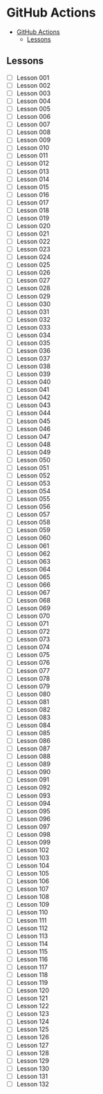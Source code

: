 # GitHub Actions

- [GitHub Actions](#github-actions)
  - [Lessons](#lessons)

## Lessons

- [ ] Lesson 001
- [ ] Lesson 002
- [ ] Lesson 003
- [ ] Lesson 004
- [ ] Lesson 005
- [ ] Lesson 006
- [ ] Lesson 007
- [ ] Lesson 008
- [ ] Lesson 009
- [ ] Lesson 010
- [ ] Lesson 011
- [ ] Lesson 012
- [ ] Lesson 013
- [ ] Lesson 014
- [ ] Lesson 015
- [ ] Lesson 016
- [ ] Lesson 017
- [ ] Lesson 018
- [ ] Lesson 019
- [ ] Lesson 020
- [ ] Lesson 021
- [ ] Lesson 022
- [ ] Lesson 023
- [ ] Lesson 024
- [ ] Lesson 025
- [ ] Lesson 026
- [ ] Lesson 027
- [ ] Lesson 028
- [ ] Lesson 029
- [ ] Lesson 030
- [ ] Lesson 031
- [ ] Lesson 032
- [ ] Lesson 033
- [ ] Lesson 034
- [ ] Lesson 035
- [ ] Lesson 036
- [ ] Lesson 037
- [ ] Lesson 038
- [ ] Lesson 039
- [ ] Lesson 040
- [ ] Lesson 041
- [ ] Lesson 042
- [ ] Lesson 043
- [ ] Lesson 044
- [ ] Lesson 045
- [ ] Lesson 046
- [ ] Lesson 047
- [ ] Lesson 048
- [ ] Lesson 049
- [ ] Lesson 050
- [ ] Lesson 051
- [ ] Lesson 052
- [ ] Lesson 053
- [ ] Lesson 054
- [ ] Lesson 055
- [ ] Lesson 056
- [ ] Lesson 057
- [ ] Lesson 058
- [ ] Lesson 059
- [ ] Lesson 060
- [ ] Lesson 061
- [ ] Lesson 062
- [ ] Lesson 063
- [ ] Lesson 064
- [ ] Lesson 065
- [ ] Lesson 066
- [ ] Lesson 067
- [ ] Lesson 068
- [ ] Lesson 069
- [ ] Lesson 070
- [ ] Lesson 071
- [ ] Lesson 072
- [ ] Lesson 073
- [ ] Lesson 074
- [ ] Lesson 075
- [ ] Lesson 076
- [ ] Lesson 077
- [ ] Lesson 078
- [ ] Lesson 079
- [ ] Lesson 080
- [ ] Lesson 081
- [ ] Lesson 082
- [ ] Lesson 083
- [ ] Lesson 084
- [ ] Lesson 085
- [ ] Lesson 086
- [ ] Lesson 087
- [ ] Lesson 088
- [ ] Lesson 089
- [ ] Lesson 090
- [ ] Lesson 091
- [ ] Lesson 092
- [ ] Lesson 093
- [ ] Lesson 094
- [ ] Lesson 095
- [ ] Lesson 096
- [ ] Lesson 097
- [ ] Lesson 098
- [ ] Lesson 099
- [ ] Lesson 102
- [ ] Lesson 103
- [ ] Lesson 104
- [ ] Lesson 105
- [ ] Lesson 106
- [ ] Lesson 107
- [ ] Lesson 108
- [ ] Lesson 109
- [ ] Lesson 110
- [ ] Lesson 111
- [ ] Lesson 112
- [ ] Lesson 113
- [ ] Lesson 114
- [ ] Lesson 115
- [ ] Lesson 116
- [ ] Lesson 117
- [ ] Lesson 118
- [ ] Lesson 119
- [ ] Lesson 120
- [ ] Lesson 121
- [ ] Lesson 122
- [ ] Lesson 123
- [ ] Lesson 124
- [ ] Lesson 125
- [ ] Lesson 126
- [ ] Lesson 127
- [ ] Lesson 128
- [ ] Lesson 129
- [ ] Lesson 130
- [ ] Lesson 131
- [ ] Lesson 132

